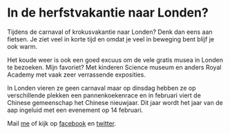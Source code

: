 # In de herfstvakantie naar Londen?

Tijdens de carnaval of krokusvakantie naar Londen? Denk dan eens aan fietsen. Je
ziet veel in korte tijd en omdat je veel in beweging bent blijf je ook warm.

Het koude weer is ook een goed excuus om de vele gratis musea in Londen te
bezoeken. Mijn favoriet? Met kinderen Science museum en anders Royal Academy
met vaak zeer verrassende exposities. 

In Londen vieren ze geen carnaval maar op dinsdag hebben ze op verschillende
plekken een pannenkoekenrace en in februari viert de Chinese gemeenschap het
Chinese nieuwjaar. Dit jaar wordt het jaar van de aap ingeluid met een evenement
op 14 februari.

Mail [me](mailto:ans@nlgids.london) of kijk op
[facebook](https://www.facebook.com/NLgidsLonden?ref=hl) en
[twitter](https://twitter.com/NLgidsLonden).
